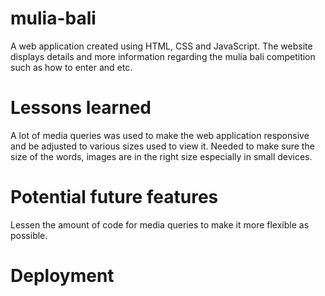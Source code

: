# mulia-bali
A web application created using HTML, CSS and JavaScript. The website displays details and more information regarding the mulia bali competition such as how to enter and etc.

# Lessons learned
A lot of media queries was used to make the web application responsive and be adjusted to various sizes used to view it. Needed to make sure the size of the words, images are in the right size especially in small devices.

# Potential future features
Lessen the amount of code for media queries to make it more flexible as possible.

# Deployment
